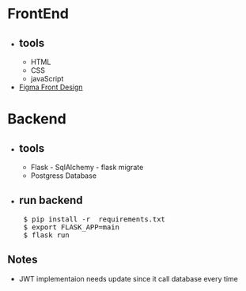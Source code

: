 # FrontEnd
  - ## tools 
    - HTML
    - CSS 
    - javaScript
  - [Figma Front Design](https://www.figma.com/file/9S59KDhNeIwBXwabEw0300/recycling?node-id=0%3A1)



# Backend

  - ## tools 
    - Flask - SqlAlchemy - flask migrate
    - Postgress Database

  - ## run backend 
    <pre>
     $ pip install -r  requirements.txt 
     $ export FLASK_APP=main
     $ flask run 
    </pre>


## Notes 
-  JWT implementaion needs update since it call database every time 
  